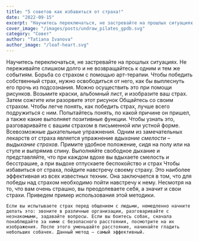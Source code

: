 ```yaml
---
title: "5 советов как избавиться от страха!"
date: "2022-09-15"
excerpt: "Научитесь переключаться, не застревайте на прошлых ситуациях. Не переживайте слишком долго и не возвращайтесь к одним и тем же событиям. Борьба со страхом с помощью арт-терапии. Чтобы победить собственный страх, нужно освободиться от него, как бы выплеснуть его прочь из подсознания. Можно осуществить это при помощи рисунков. Возьмите краски, альбомный лист, и изобразите ваш страх. Затем сожгите или разорвите этот рисунок Общайтесь со своим страхом. Чтобы легче понять, как победить страх, лучше всего подружиться с ним. Попытайтесь понять, по какой причине он пришел, а также какие выполняет позитивные функции. Чтобы узнать это, разговаривайте с вашим страхом в письменной или устной форме. Всевозможные дыхательные упражнения. Одним из замечательных лекарств от страха является упражнение вдыхание смелости – выдыхание страхов. Примите удобное положение, сидя на полу или на стуле и выпрямив спину. Выполняйте свободное дыхание и представляйте, что при каждом вдохе вы вдыхаете смелость и бесстрашие, а при выдохе отпускаете беспокойство и страх Чтобы избавиться от страха, пойдите навстречу своему страху. Это наиболее эффективная из всех известных техник. Она заключается в том, что для победы над страхом необходимо пойти навстречу к нему. Несмотря на то, что вам очень страшно, вы преодолеваете себя, а значит и свои страхи. Приведем пример использования этой методики. Если вы испытываете страх перед общением с людьми, немедленно начните делать это: звоните в различные организации, разговаривайте с незнакомыми, задавайте вопросы. Если вы боитесь собак, сначала понаблюдайте за ними с безопасного расстояния, посмотрите на их изображения. После этого уменьшайте расстояние, начинайте гладить небольших собачек. Данный метод – самый эффективный."
cover_image: "/images/posts/undraw_pilates_gpdb.svg"
category: "Совет"
author: "Tatiana Ivanova"
author_image: "/leaf-heart.svg"
---
```


Научитесь переключаться, не застревайте на прошлых ситуациях. Не переживайте слишком долго и не возвращайтесь к одним и тем же событиям.
Борьба со страхом с помощью арт-терапии. Чтобы победить собственный страх, нужно освободиться от него, как бы выплеснуть его прочь из подсознания. Можно осуществить это при помощи рисунков. Возьмите краски, альбомный лист, и изобразите ваш страх. Затем сожгите или разорвите этот рисунок
Общайтесь со своим страхом. Чтобы легче понять, как победить страх, лучше всего подружиться с ним. Попытайтесь понять, по какой причине он пришел, а также какие выполняет позитивные функции. Чтобы узнать это, разговаривайте с вашим страхом в письменной или устной форме.
Всевозможные дыхательные упражнения. Одним из замечательных лекарств от страха является упражнение _вдыхание смелости – выдыхание страхов_. Примите удобное положение, сидя на полу или на стуле и выпрямив спину. Выполняйте свободное дыхание и представляйте, что при каждом вдохе вы вдыхаете смелость и бесстрашие, а при выдохе отпускаете беспокойство и страх
Чтобы избавиться от страха, пойдите навстречу своему страху. Это наиболее эффективная из всех известных техник. Она заключается в том, что для победы над страхом необходимо пойти навстречу к нему. Несмотря на то, что вам очень страшно, вы преодолеваете себя, а значит и свои страхи. Приведем пример использования этой методики.

`Если вы испытываете страх перед общением с людьми, немедленно начните делать это: звоните в различные организации, разговаривайте с незнакомыми, задавайте вопросы. Если вы боитесь собак, сначала понаблюдайте за ними с безопасного расстояния, посмотрите на их изображения. После этого уменьшайте расстояние, начинайте гладить небольших собачек. Данный метод – самый эффективный.`
